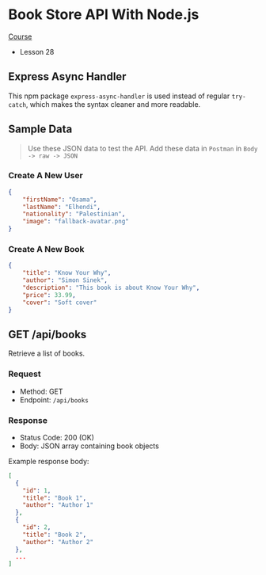 # Book Store API With Node.js

[Course](https://www.youtube.com/watch?v=CIYujbGpXZ8&list=PL5gCk5NdNx586mk_JOhe30dd59IgrFG_U)

- Lesson 28

## Express Async Handler

This npm package `express-async-handler` is used instead of regular `try-catch`, which makes the syntax cleaner and more readable.

## Sample Data

> Use these JSON data to test the API. Add these data in `Postman` in `Body -> raw -> JSON`

### Create A New User

```json
{
	"firstName": "Osama",
	"lastName": "Elhendi",
	"nationality": "Palestinian",
	"image": "fallback-avatar.png"
}
```

### Create A New Book

```json
{
	"title": "Know Your Why",
	"author": "Simon Sinek",
	"description": "This book is about Know Your Why",
	"price": 33.99,
	"cover": "Soft cover"
}
```

## GET /api/books

Retrieve a list of books.

### Request

- Method: GET
- Endpoint: `/api/books`

### Response

- Status Code: 200 (OK)
- Body: JSON array containing book objects

Example response body:

```json
[
  {
    "id": 1,
    "title": "Book 1",
    "author": "Author 1"
  },
  {
    "id": 2,
    "title": "Book 2",
    "author": "Author 2"
  },
  ...
]
```
